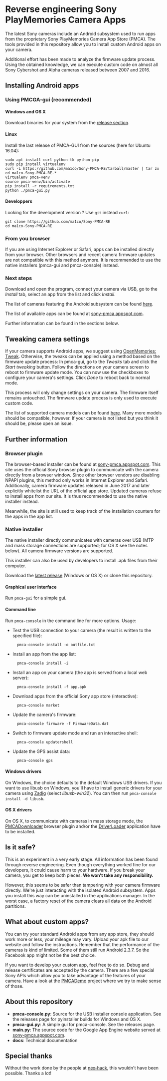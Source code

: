 # Reverse engineering Sony PlayMemories Camera Apps #
The latest Sony cameras include an Android subsystem used to run apps from the proprietary Sony PlayMemories Camera App Store (PMCA). The tools provided in this repository allow you to install custom Android apps on your camera.

Additional effort has been made to analyze the firmware update process. Using the obtained knowledge, we can execute custom code on almost all Sony Cybershot and Alpha cameras released between 2007 and 2016.

## Installing Android apps ##

### Using PMCGA-gui (recommended)

#### Windows and OS X

Download binaries for your system from the [release section](https://github.com/ma1co/Sony-PMCA-RE/releases/latest).

#### Linux

Install the last release of PMCA-GUI from the sources (here for Ubuntu 16.04):

```
sudo apt install curl python-tk python-pip
sudo pip install virtualenv
curl -L https://github.com/ma1co/Sony-PMCA-RE/tarball/master | tar zx
cd ma1co-Sony-PMCA-RE-*
virtualenv pmca-venv
source pmca-venv/bin/activate
pip install -r requirements.txt
python ./pmca-gui.py
```

#### Developpers

Looking for the development version ? Use `git` instead `curl`:

```
git clone https://github.com/ma1co/Sony-PMCA-RE
cd ma1co-Sony-PMCA-RE
```

### From you browser

If you are using Internet Explorer or Safari, apps can be installed directly from your browser. Other browsers and recent camera firmware updates are not compatible with this method anymore. It is recommended to use the native installers (pmca-gui and pmca-console) instead.

### Next steps

Download and open the program, connect your camera via USB, go to the *Install* tab, select an app from the list and click *Install*.

The list of cameras featuring the Android subsystem can be found [here](https://github.com/ma1co/OpenMemories-Framework/blob/master/docs/Cameras.md).

The list of available apps can be found at [sony-pmca.appspot.com](https://sony-pmca.appspot.com/).

Further information can be found in the sections below.

## Tweaking camera settings ##
If your camera supports Android apps, we suggest using [OpenMemories: Tweak](https://github.com/ma1co/OpenMemories-Tweak). Otherwise, the tweaks can be applied using a method based on the firmware update process: In pmca-gui, go to the *Tweaks* tab and click the *Start tweaking* button. Follow the directions on your camera screen to reboot to firmware update mode. You can now use the checkboxes to configure your camera's settings. Click *Done* to reboot back to normal mode.

This process will only change settings on your camera. The firmware itself remains untouched. The firmware update process is only used to execute custom code.

The list of supported camera models can be found [here](https://github.com/ma1co/fwtool.py/blob/master/devices.yml). Many more models should be compatible, however. If your camera is not listed but you think it should be, please open an issue.

## Further information ##
### Browser plugin ###
The browser-based installer can be found at [sony-pmca.appspot.com](https://sony-pmca.appspot.com/). This site uses the official Sony browser plugin to communicate with the camera directly from a browser window. Since other browser vendors are disabling NPAPI plugins, this method only works in Internet Explorer and Safari. Additionally, camera firmware updates released in June 2017 and later explicitly whitelist the URL of the official app store. Updated cameras refuse to install apps from our site. It is thus recommended to use the native installer instead.

Meanwhile, the site is still used to keep track of the installation counters for the apps in the app list.

### Native installer ###
The native installer directly communicates with cameras over USB (MTP and mass storage connections are supported; for OS X see the notes below). All camera firmware versions are supported.

This installer can also be used by developers to install .apk files from their computer.

Download the [latest release](https://github.com/ma1co/Sony-PMCA-RE/releases/latest) (Windows or OS X) or clone this repository.

#### Graphical user interface ####
Run `pmca-gui` for a simple gui.

#### Command line ####
Run `pmca-console` in the command line for more options. Usage:

* Test the USB connection to your camera (the result is written to the specified file):

        pmca-console install -o outfile.txt

* Install an app from the app list:

        pmca-console install -i

* Install an app on your camera (the app is served from a local web server):

        pmca-console install -f app.apk

* Download apps from the official Sony app store (interactive):

        pmca-console market

* Update the camera's firmware:

        pmca-console firmware -f FirmwareData.dat

* Switch to firmware update mode and run an interactive shell:

        pmca-console updatershell

* Update the GPS assist data:

        pmca-console gps

#### Windows drivers ####
On Windows, the choice defaults to the default Windows USB drivers. If you want to use libusb on Windows, you'll have to install generic drivers for your camera using [Zadig](http://zadig.akeo.ie/) (select *libusb-win32*). You can then run `pmca-console install -d libusb`.

#### OS X drivers ####
On OS X, to communicate with cameras in mass storage mode, the [PMCADownloader](https://sony-pmca.appspot.com/plugin/install) browser plugin and/or the [DriverLoader](https://support.d-imaging.sony.co.jp/mac/driver/1013/en/) application have to be installed.

## Is it safe? ##
This is an experiment in a very early stage. All information has been found through reverse engineering. Even though everything worked fine for our developers, it could cause harm to your hardware. If you break your camera, you get to keep both pieces. **We won't take any responsibility.**

However, this seems to be safer than tampering with your camera firmware directly. We're just interacting with the isolated Android subsystem. Apps you install this way can be uninstalled in the applications manager. In the worst case, a factory reset of the camera clears all data on the Android partitions.

## What about custom apps? ##
You can try your standard Android apps from any app store, they should work more or less, your mileage may vary. Upload your apk file to our website and follow the instructions. Remember that the performance of the cameras is kind of limited. Some of them still run Android 2.3.7. So the Facebook app might not be the best choice.

If you want to develop your custom app, feel free to do so. Debug and release certificates are accepted by the camera. There are a few special Sony APIs which allow you to take advantage of the features of your camera. Have a look at the [PMCADemo](https://github.com/ma1co/PMCADemo) project where we try to make sense of those.

## About this repository ##
* **pmca-console.py**: Source for the USB installer console application. See the releases page for pyinstaller builds for Windows and OS X.
* **pmca-gui.py**: A simple gui for pmca-console. See the releases page.
* **main.py**: The source code for the Google App Engine website served at [sony-pmca.appspot.com](https://sony-pmca.appspot.com/).
* **docs**: Technical documentation

## Special thanks ##
Without the work done by the people at [nex-hack](http://www.personal-view.com/faqs/sony-hack/hack-development), this wouldn't have been possible. Thanks a lot!
